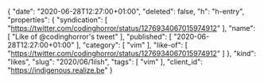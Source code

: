 {
  "date": "2020-06-28T12:27:00+01:00",
  "deleted": false,
  "h": "h-entry",
  "properties": {
    "syndication": [
      "https://twitter.com/codinghorror/status/1276934067015974912"
    ],
    "name": [
      "Like of @codinghorror's tweet"
    ],
    "published": [
      "2020-06-28T12:27:00+01:00"
    ],
    "category": [
      "vim"
    ],
    "like-of": [
      "https://twitter.com/codinghorror/status/1276934067015974912"
    ]
  },
  "kind": "likes",
  "slug": "2020/06/1ilsh",
  "tags": [
    "vim"
  ],
  "client_id": "https://indigenous.realize.be"
}
